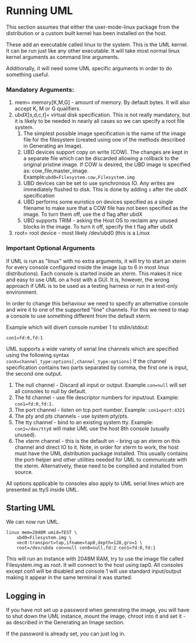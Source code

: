 # Running UML

This section assumes that either the
user-mode-linux package from the distribution or a custom built kernel has been installed
on the host. 

These add an executable called linux to the system. This
is the UML kernel. It can be run just like any other executable.
It will take most normal linux kernel arguments as command line
arguments.

Additionally, it will need some UML specific arguments 
in order to do something useful.

### Mandatory Arguments:

1. mem= memory[K,M,G] - amount of memory. By default bytes. It will
also accept K, M or G qualifiers. 
1. ubdX[s,d,c,t]= virtual disk specification. This is not really
mandatory, but it is likely to be needed in nearly all cases so we can specify 
a root file system.
    1. The simplest possible image specification is the name of the image file for the
    filesystem (created using one of the methods described in Generating an Image).
    1. UBD devices support copy on write (COW). The changes are kept in a separate
    file which can be discarded allowing a rollback to the original pristine image.
    If COW is desired, the UBD image is specified as: cow_file,master_image. Example:`ubd0=Filesystem.cow,Filesystem.img`
    1. UBD devices can be set to use synchronous IO. Any writes are immediately flushed
    to disk. This is done by adding `s` after the ubdX specification
    1. UBD performs some euristics on devices specified as a single filename to make sure
    that a COW file has not been specified as the image. To turn them off, use the d flag after ubdX
    1. UBD supports TRIM - asking the Host OS to reclaim any unused blocks in the image. To turn it off,
    specify the t flag after ubdX
1. root= root device - most likely /dev/ubd0 (this is a Linux 

### Important Optional Arguments

If UML is run as "linux" with no extra arguments, it will try to start an xterm for every console
configured inside the image (up to 6 in most linux distributions). Each console is started inside an
xterm. This makes it nice and easy to use UML on a host with a GUI. It is, however,
the wrong approach if UML is to be used as a testing harness or run in 
a text-only environment.

In order to change this behaviour we need to specify an alternative console
and wire it to one of the supported "line" channels. For this we need to map a
console to use something different from the default
xterm.

Example which will divert console number 1 to stdin/stdout:
```
con1=fd:0,fd:1
```

UML supports a wide variety of serial line channels which are specified using the
following syntax
``
conX=channel_type:options[,channel_type:options]
``
If the channel specification contains two parts separated by comma, the first one
is input, the second one output.

1. The null channel - Discard all input or output. Example `con=null` will set all consoles to null by default.
1. The fd channel - use file descriptor numbers for input/out. Example: `con1=fd:0,fd:1.`
1. The port channel - listen on tcp port number. Example: `con1=port:4321`
1. The pty and pts channels - use system pty/pts. 
1. The tty channel - bind to an existing system tty. Example: `con1=/dev/tty8` will make UML use the host 8th console (usually unused).
1. The xterm channel - this is the default on - bring up an xterm on this channel and direct IO to it. Note, in order for xterm to work,
the host must have the UML distribution package installed. This usually contains the port-helper and other utilities needed for UML to
communicate with the xterm. Alternatively, these need to be complied and installed from source.

All options applicable to consoles also apply to UML serial lines which are presented as ttyS inside UML.

## Starting UML

We can now run UML.

```
linux mem=2048M umid=TEST \
    ubd0=Filesystem.img \
    vec0:transport=tap,ifname=tap0,depth=128,gro=1 \
    root=/dev/ubda con=null con0=null,fd:2 con1=fd:0,fd:1
```

This will run an instance with 2048M RAM, try to use the image file called Filesystem.img as root. 
It will connect to the host using tap0. All consoles except con1 will be disabled and console 1 will
use standard input/output making it appear in the same terminal it was started.

## Logging in

If you have not set up a password when generating the image, you will have to shut down the UML
instance, mount the image, chroot into it and set it - as described in the Generating an Image section.

If the password is already set, you can just log in.
